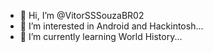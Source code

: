 - 👋 Hi, I’m @VitorSSSouzaBR02
- 👀 I’m interested in Android and Hackintosh...
- 🌱 I’m currently learning World History...

<!---
VitorSSSouzaBR02/VitorSSSouzaBR02 is a ✨ special ✨ repository because its `README.md` (this file) appears on your GitHub profile.
You can click the Preview link to take a look at your changes.
--->
